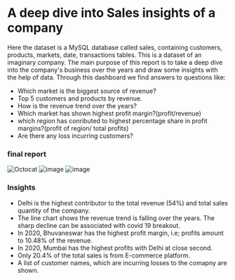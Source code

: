 
# A deep dive into Sales insights of a company

Here the dataset is a MySQL database called sales, containing customers, products, markets, date, transactions tables. This is a dataset of an imaginary company. The main purpose of this report is to take a deep dive into the company's business over the years and draw some insights with the help of data. Through this dashboard we find answers to questions like:
- Which market is the biggest source of revenue?
- Top 5 customers and products by revenue.
- How is the revenue trend over the years? 
- Which market has shown highest profit margin?(profit/revenue)
- which region has conributed to highest percentage share in profit margins?(profit of region/ total profits)
- Are there any loss incurring customers?


### final report

![Octocat](https://user-images.githubusercontent.com/87435569/189685126-a6d24d02-8f04-4eac-8095-d9658ad41e1d.png)
![image](https://user-images.githubusercontent.com/87435569/189685281-4d3efee9-01c4-46b6-adde-f780a9896053.png)
![image](https://user-images.githubusercontent.com/87435569/189685411-2f22e415-ed03-41c7-8c04-d7c4e6fd1adb.png)

### Insights 
- Delhi is the highest contributor to the total revenue (54%) and total sales quantity of the company.
- The line chart shows the revenue trend is falling over the years. The sharp decline can be associated with covid 19 breakout.
- In 2020, Bhuvaneswar has the highest profit margin, i.e; profits amount to 10.48% of the revenue.
- In 2020, Mumbai has the highest profits with Delhi at close second.
- Only 20.4% of the total sales is from E-commerce platform.
- A list of customer names, which are incurring losses to the comapny are shown.
